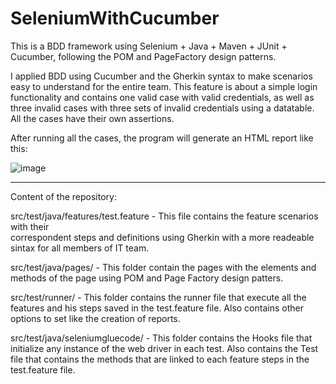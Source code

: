# SeleniumWithCucumber

This is a BDD framework using Selenium + Java + Maven + JUnit + Cucumber, following the POM and PageFactory design patterns.

I applied BDD using Cucumber and the Gherkin syntax to make scenarios easy to understand for the entire team. This feature is about a simple login functionality and contains one valid case with valid credentials, as well as three invalid cases with three sets of invalid credentials using a datatable. All the cases have their own assertions.

After running all the cases, the program will generate an HTML report like this:

![image](https://github.com/EmmaRodR/Selenium-Cucumber/assets/109427887/b2207f95-172f-4594-b832-0b7e0a9b8f1b)




----------------------------------
Content of the repository:

src/test/java/features/test.feature - This file contains the feature scenarios with their  
                                      correspondent steps and definitions using Gherkin with a 
                                      more readeable sintax for all members of IT team.

src/test/java/pages/ - This folder contain the pages with the elements and methods of the page using POM and Page Factory design patters.

src/test/runner/ - This folder contains the runner file that execute all the features and his steps saved in the test.feature file. 
                   Also contains other options to set like the creation of reports.

src/test/java/seleniumgluecode/ - This folder contains the Hooks file that initialize any instance of the web driver in each test. 
                                  Also contains the Test  file that contains the methods that are linked to each feature steps in the test.feature file.

